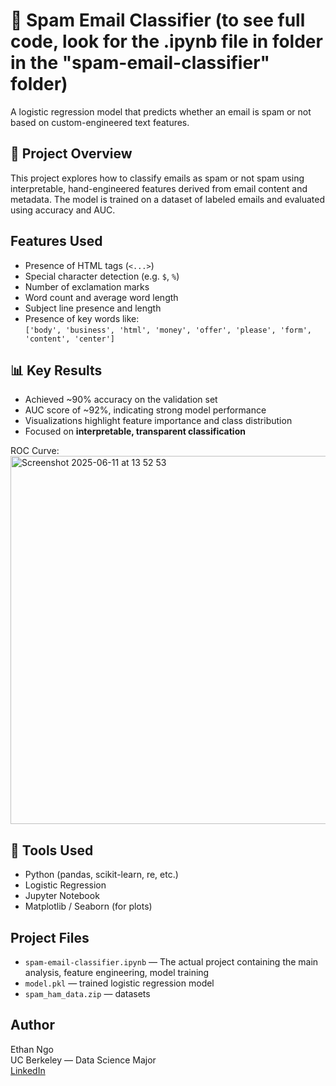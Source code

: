 # 📨 Spam Email Classifier (to see full code, look for the .ipynb file in folder in the "spam-email-classifier" folder)

A logistic regression model that predicts whether an email is spam or not based on custom-engineered text features.

## 📌 Project Overview

This project explores how to classify emails as spam or not spam using interpretable, hand-engineered features derived from email content and metadata. The model is trained on a dataset of labeled emails and evaluated using accuracy and AUC.

## Features Used

- Presence of HTML tags (`<...>`)
- Special character detection (e.g. `$`, `%`)
- Number of exclamation marks
- Word count and average word length
- Subject line presence and length
- Presence of key words like:  
  `['body', 'business', 'html', 'money', 'offer', 'please', 'form', 'content', 'center']`

## 📊 Key Results

- Achieved ~90% accuracy on the validation set
- AUC score of ~92%, indicating strong model performance
- Visualizations highlight feature importance and class distribution
- Focused on **interpretable, transparent classification**

ROC Curve:
  <img width="589" alt="Screenshot 2025-06-11 at 13 52 53" src="https://github.com/user-attachments/assets/e504b2d6-9486-45b1-95e2-3148a6337a04" />


## 🧠 Tools Used

- Python (pandas, scikit-learn, re, etc.)
- Logistic Regression
- Jupyter Notebook
- Matplotlib / Seaborn (for plots)

## Project Files

- `spam-email-classifier.ipynb` — The actual project containing the main analysis, feature engineering, model training
- `model.pkl` — trained logistic regression model
- `spam_ham_data.zip` — datasets


## Author

Ethan Ngo  
UC Berkeley — Data Science Major  
[LinkedIn](https://www.linkedin.com/in/ethngo7)
